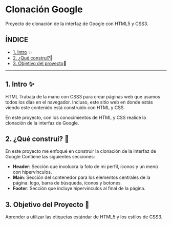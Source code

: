 # Clonación Google
Proyecto de clonación de la interfaz de Google con HTML5 y CSS3.

## ÍNDICE
* [1. Intro](https://github.com/valeriamercadoo/clonaci-n-google#1-intro-) ✨
* [2. ¿Qué construí?](https://github.com/valeriamercadoo/clonaci-n-google#2-qu%C3%A9-constru%C3%AD-)💫
* [3. Objetivo del proyecto](https://github.com/valeriamercadoo/clonaci-n-google#3-objetivo-del-proyecto-)🌟

****

## 1. Intro ✨
HTML Trabaja de la mano con CSS3 para crear páginas web que usamos todos los días en el navegador. Incluso, este sitio web en donde estás viendo este contenido está construido con HTML y CSS.

En este proyecto, con los conocimientos de HTML y CSS realicé la clonación de la interfaz de Google. 

## 2. ¿Qué construí? 💫

En este proyecto me enfoqué en construir la clonación de la interfaz de Google 
Contiene las siguientes secciones: 

* **Header**: Sección que involucra la foto de mi perfil, íconos y un menú con hipervínculos. 
* **Main**: Sección del contenedor para los elementos centrales de la página: logo, barra de búsqueda, íconos y botones.
* **Footer**: Sección que incluye hipervínculos al final de la página. 

## 3. Objetivo del Proyecto 🌟
Aprender a utilizar las etiquetas estándar de HTML5 y los estilos de CSS3. 
